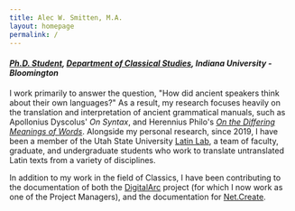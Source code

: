 ```yaml
---
title: Alec W. Smitten, M.A.
layout: homepage
permalink: /
---
```


#### *[Ph.D. Student](https://classics.indiana.edu/about/graduate-students/smitten-alec.html), [Department of Classical Studies](https://classics.indiana.edu/), Indiana University - Bloomington* 

I work primarily to answer the question, "How did ancient speakers think about their own languages?" As a result, my research focuses heavily on the translation and interpretation of ancient grammatical manuals, such as Apollonius Dyscolus' *On Syntax*, and Herennius Philo's [*On the Differing Meanings of Words*](https://digitalcommons.usu.edu/etd/8078/). Alongside my personal research, since 2019, I have been a member of the Utah State University [Latin Lab](https://chass.usu.edu/classics/opportunities/latin-lab/), a team of faculty, graduate, and undergraduate students who work to translate untranslated Latin texts from a variety of disciplines. 

In addition to my work in the field of Classics, I have been contributing to the documentation of both the [DigitalArc](https://digitalarcplatform.github.io/about/) project (for which I now work as one of the Project Managers), and the documentation for [Net.Create](https://netcreate.org/netcreate-userdocs). 


